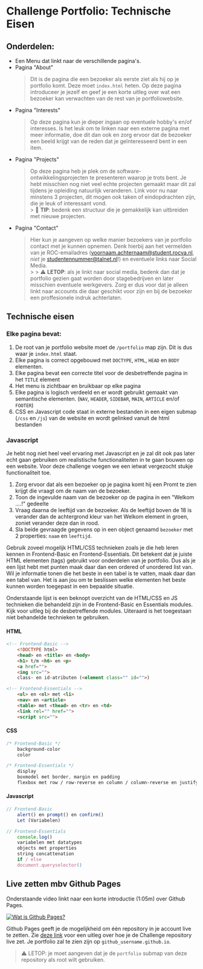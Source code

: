 # Challenge Portfolio: Technische Eisen

## Onderdelen:

- Een Menu dat linkt naar de verschillende pagina's.
- Pagina "About"
    > Dit is de pagina die een bezoeker als eerste ziet als hij op je portfolio komt. Deze moet `index.html` heten. Op deze pagina introduceer je jezelf en geef je een korte uitleg over wat een bezoeker kan verwachten van de rest van je portfoliowebsite.
- Pagina "Interests"
    > Op deze pagina kun je dieper ingaan op eventuele hobby's en/of interesses. Is het leuk om te linken naar een externe pagina met meer informatie, doe dit dan ook en zorg ervoor dat de bezoeker een beeld krijgt van de reden dat je geïnteresseerd bent in een item.
- Pagina "Projects"
    > Op deze pagina heb je plek om de software-ontwikkelingsprojecten te presenteren waarop je trots bent. Je hebt misschien nog niet veel echte projecten gemaakt maar dit zal tijdens je opleiding natuurlijk veranderen. Link voor nu naar minstens 3 projecten, dit mogen ook taken of eindopdrachten zijn, die je leuk of interessant vond.  
        > :rocket: **TIP**: bedenk een structuur die je gemakkelijk kan uitbreiden met nieuwe projecten.
- Pagina "Contact"
    > Hier kun je aangeven op welke manier bezoekers van je portfolio contact met je kunnen opnemen. Denk hierbij aan het vermelden van je ROC-emailadres (voornaam.achternaam@student.rocva.nl, *niet* je studentennummer@talnet.nl!) en eventuele links naar Social Media.  
        > 
        > :warning: **LETOP**: als je linkt naar social media, bedenk dan dat je portfolio gezien gaat worden door stagebedrijven en later misschien eventuele werkgevers. Zorg er dus voor dat je alleen linkt naar accounts die daar geschikt voor zijn en bij de bezoeker een proffesionele indruk achterlaten.
   
## Technische eisen

### Elke pagina bevat:

1. De root van je portfolio website moet de `/portfolio` map zijn. Dit is dus waar je `index.html` staat.
2. Elke pagina is correct opgebouwd met `DOCTYPE`, `HTML`, `HEAD` en `BODY` elementen.
3. Elke pagina bevat een correcte titel voor de desbetreffende pagina in het `TITLE` element
4. Het menu is zichtbaar en bruikbaar op elke pagina 
5. Elke pagina is logisch verdeeld en er wordt gebruikt gemaakt van semantische elementen. (`NAV`, `HEADER`, `SIDEBAR`, `MAIN`, `ARTICLE` en/of `FOOTER`)
6. CSS en Javascript code staat in externe bestanden in een eigen submap (`/css` en `/js`) van de website en wordt gelinked vanuit de html bestanden

### Javascript

Je hebt nog niet heel veel ervaring met Javascript en je zal dit ook pas later echt gaan gebruiken om realistische functionaliteiten in te gaan bouwen op een website. Voor deze challenge voegen we een ietwat vergezocht stukje functionaliteit toe.

1. Zorg ervoor dat als een bezoeker op je pagina komt hij een Promt te zien krijgt die vraagt om de naam van de bezoeker. 
2. Toon de ingevulde naam van de bezoeker op de pagina in een "Welkom ....!" gedeelte
3.  Vraag daarna de leeftijd van de bezoeker. Als de leeftijd boven de 18 is verander dan de achtergrond kleur van het Welkom element in groen, zoniet verander deze dan in rood.
4.  Sla beide gevraagde gegevens op in een object genaamd `bezoeker` met 2 properties: `naam` en `leeftijd`.

Gebruik zoveel mogelijk HTML/CSS technieken zoals je die heb leren kennen in Frontend-Basic en Frontend-Essentials. Dit betekent dat je juiste HTML elementen (tags) gebruikt voor onderdelen van je portfolio. Dus als je een lijst hebt met punten maak daar dan een ordered of unordered list van. Wil je informatie tonen die het beste in een tabel is te vatten, maak daar dan een tabel van. Het is aan jou om te beslissen welke elementen het beste kunnen worden toegepast in een bepaalde situatie.

Onderstaande lijst is een beknopt overzicht van de HTML/CSS en JS technieken die behandeld zijn in de Frontend-Basic en Essentials modules. Kijk voor uitleg bij de desbetreffende modules. Uiteraard is het toegestaan niet behandelde technieken te gebruiken.

#### HTML
```html
<!-- Frontend-Basic -->
    <!DOCTYPE html>
    <head> en <title> en <body>
    <h1> t/m <h6> en <p>
    <a href="">
    <img src="">
    class- en id-atributen (<element class="" id="">)

<!-- Frontend-Essentials -->
    <ul> en <ol> met <li>
    <nav> en <article>
    <table> met <thead> en <tr> en <td>
    <link rel="" href="">
    <script src=""> 
```

#### CSS
```css
/* Frontend-Basic */
    background-color
    color

/* Frontend-Essentials */
    display
    boxmodel met border, margin en padding
    flexbox met row / row-reverse en column / column-reverse en justify-content / align-items
```

#### Javascript
```javascript
// Frontend-Basic
    alert() en prompt() en confirm()
    Let (Variabelen) 

// Frontend-Essentials
    console.log()
    variabelen met datatypes
    objects met properties
    string concattenation
    if / else
    document.queryselector()
```


## Live zetten mbv Github Pages

Onderstaande video linkt naar een korte introductie (1:05m) over Github Pages.

[![Wat is Github Pages?](https://img.youtube.com/vi/2MsN8gpT6jY/maxresdefault.jpg)](https://vib.by/v/XyYAbowfq)

Github Pages geeft je de mogelijkheid om één repository in je account live te zetten. Zie [deze link](https://docs.github.com/en/free-pro-team@latest/github/working-with-github-pages/configuring-a-publishing-source-for-your-github-pages-site) voor een uitleg over hoe je de Challenge repository live zet. Je portfolio zal te zien zijn op `github_username.github.io`.
>
> :warning: LETOP: je moet aangeven dat je de `portfolio` submap van deze repository als root wilt gebruiken. 
